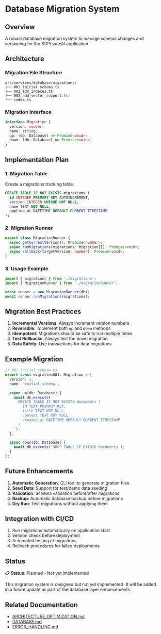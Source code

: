 # Database Migration System

## Overview

A robust database migration system to manage schema changes and versioning for the SDPrivateAI application.

## Architecture

### Migration File Structure
```
src/services/database/migrations/
├── 001_initial_schema.ts
├── 002_add_indexes.ts
├── 003_add_vector_support.ts
└── index.ts
```

### Migration Interface
```typescript
interface Migration {
  version: number;
  name: string;
  up: (db: Database) => Promise<void>;
  down: (db: Database) => Promise<void>;
}
```

## Implementation Plan

### 1. Migration Table
Create a migrations tracking table:
```sql
CREATE TABLE IF NOT EXISTS migrations (
  id INTEGER PRIMARY KEY AUTOINCREMENT,
  version INTEGER UNIQUE NOT NULL,
  name TEXT NOT NULL,
  applied_at DATETIME DEFAULT CURRENT_TIMESTAMP
);
```

### 2. Migration Runner
```typescript
export class MigrationRunner {
  async getCurrentVersion(): Promise<number>;
  async runMigrations(migrations: Migration[]): Promise<void>;
  async rollback(targetVersion: number): Promise<void>;
}
```

### 3. Usage Example
```typescript
import { migrations } from './migrations';
import { MigrationRunner } from './migrationRunner';

const runner = new MigrationRunner(db);
await runner.runMigrations(migrations);
```

## Migration Best Practices

1. **Incremental Versions**: Always increment version numbers
2. **Reversible**: Implement both `up` and `down` methods
3. **Idempotent**: Migrations should be safe to run multiple times
4. **Test Rollbacks**: Always test the down migration
5. **Data Safety**: Use transactions for data migrations

## Example Migration

```typescript
// 001_initial_schema.ts
export const migration001: Migration = {
  version: 1,
  name: 'initial_schema',
  
  async up(db: Database) {
    await db.execute(`
      CREATE TABLE IF NOT EXISTS documents (
        id TEXT PRIMARY KEY,
        title TEXT NOT NULL,
        content TEXT NOT NULL,
        created_at DATETIME DEFAULT CURRENT_TIMESTAMP
      )
    `);
  },
  
  async down(db: Database) {
    await db.execute('DROP TABLE IF EXISTS documents');
  }
};
```

## Future Enhancements

1. **Automatic Generation**: CLI tool to generate migration files
2. **Seed Data**: Support for test/demo data seeding
3. **Validation**: Schema validation before/after migrations
4. **Backup**: Automatic database backup before migrations
5. **Dry Run**: Test migrations without applying them

## Integration with CI/CD

1. Run migrations automatically on application start
2. Version check before deployment
3. Automated testing of migrations
4. Rollback procedures for failed deployments

## Status

📋 **Status**: Planned - Not yet implemented

This migration system is designed but not yet implemented. It will be added in a future update as part of the database layer enhancements.

## Related Documentation

- [ARCHITECTURE_OPTIMIZATION.md](./ARCHITECTURE_OPTIMIZATION.md)
- [DATABASE.md](./database.md)
- [ERROR_HANDLING.md](./ERROR_HANDLING.md)
